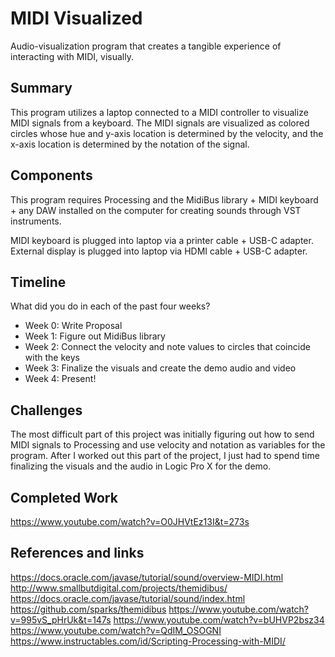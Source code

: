# MIDI Visualized

Audio-visualization program that creates a tangible experience of interacting with MIDI, visually.

## Summary

This program utilizes a laptop connected to a MIDI controller to visualize MIDI signals from a keyboard. The MIDI signals are visualized as colored circles whose hue and y-axis location is determined by the velocity, and the x-axis location is determined by the notation of the signal.

## Components

This program requires Processing and the MidiBus library + MIDI keyboard + any DAW installed on the computer for creating sounds through VST instruments.

MIDI keyboard is plugged into laptop via a printer cable + USB-C adapter. External display is plugged into laptop via HDMI cable + USB-C adapter.

## Timeline

What did you do in each of the past four weeks?

- Week 0: Write Proposal
- Week 1: Figure out MidiBus library
- Week 2: Connect the velocity and note values to circles that coincide with the keys
- Week 3: Finalize the visuals and create the demo audio and video
- Week 4: Present!

## Challenges

The most difficult part of this project was initially figuring out how to send MIDI signals to Processing and use velocity and notation as variables for the program. After I worked out this part of the project, I just had to spend time finalizing the visuals and the audio in Logic Pro X for the demo.

## Completed Work

https://www.youtube.com/watch?v=O0JHVtEz13I&t=273s

## References and links

https://docs.oracle.com/javase/tutorial/sound/overview-MIDI.html
http://www.smallbutdigital.com/projects/themidibus/
https://docs.oracle.com/javase/tutorial/sound/index.html
https://github.com/sparks/themidibus
https://www.youtube.com/watch?v=995vS_pHrUk&t=147s
https://www.youtube.com/watch?v=bUHVP2bsz34
https://www.youtube.com/watch?v=QdIM_OSOGNI
https://www.instructables.com/id/Scripting-Processing-with-MIDI/
